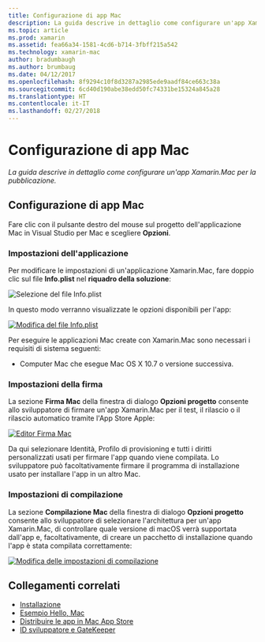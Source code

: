 ```yaml
---
title: Configurazione di app Mac
description: La guida descrive in dettaglio come configurare un'app Xamarin.Mac per la pubblicazione.
ms.topic: article
ms.prod: xamarin
ms.assetid: fea66a34-1581-4cd6-b714-3fbff215a542
ms.technology: xamarin-mac
author: bradumbaugh
ms.author: brumbaug
ms.date: 04/12/2017
ms.openlocfilehash: 8f9294c10f8d3287a2985ede9aadf84ce663c38a
ms.sourcegitcommit: 6cd40d190abe38edd50fc74331be15324a845a28
ms.translationtype: HT
ms.contentlocale: it-IT
ms.lasthandoff: 02/27/2018
---
```

# <a name="mac-app-configuration"></a>Configurazione di app Mac

_La guida descrive in dettaglio come configurare un'app Xamarin.Mac per la pubblicazione._


## <a name="mac-app-configuration"></a>Configurazione di app Mac

Fare clic con il pulsante destro del mouse sul progetto dell'applicazione Mac in Visual Studio per Mac e scegliere **Opzioni**.


### <a name="application-settings"></a>Impostazioni dell'applicazione

Per modificare le impostazioni di un'applicazione Xamarin.Mac, fare doppio clic sul file **Info.plist** nel **riquadro della soluzione**:

![Selezione del file Info.plist](app-configuration-images/config04.png "Selezione del file Info.plist")

In questo modo verranno visualizzate le opzioni disponibili per l'app:

 [![Modifica del file Info.plist](app-configuration-images/config01.png "Modifica del file Info.plist")](app-configuration-images/config01-large.png)

Per eseguire le applicazioni Mac create con Xamarin.Mac sono necessari i requisiti di sistema seguenti:

- Computer Mac che esegue Mac OS X 10.7 o versione successiva.


### <a name="signing-settings"></a>Impostazioni della firma

La sezione **Firma Mac** della finestra di dialogo **Opzioni progetto** consente allo sviluppatore di firmare un'app Xamarin.Mac per il test, il rilascio o il rilascio automatico tramite l'App Store Apple:

[![Editor Firma Mac](app-configuration-images/config02.png "Finestra Firma Mac")](app-configuration-images/config02-large.png)

Da qui selezionare Identità, Profilo di provisioning e tutti i diritti personalizzati usati per firmare l'app quando viene compilata. Lo sviluppatore può facoltativamente firmare il programma di installazione usato per installare l'app in un altro Mac.


### <a name="build-settings"></a>Impostazioni di compilazione

La sezione **Compilazione Mac** della finestra di dialogo **Opzioni progetto** consente allo sviluppatore di selezionare l'architettura per un'app Xamarin.Mac, di controllare quale versione di macOS verrà supportata dall'app e, facoltativamente, di creare un pacchetto di installazione quando l'app è stata compilata correttamente:

 [![Modifica delle impostazioni di compilazione](app-configuration-images/config03.png "Modifica delle impostazioni di compilazione")](app-configuration-images/config03-large.png)


## <a name="related-links"></a>Collegamenti correlati

- [Installazione](/visualstudio/mac/installation/)
- [Esempio Hello, Mac](~/mac/get-started/hello-mac.md)
- [Distribuire le app in Mac App Store](https://developer.apple.com/devcenter/mac/checklist/)
- [ID sviluppatore e GateKeeper](https://developer.apple.com/resources/developer-id/)
